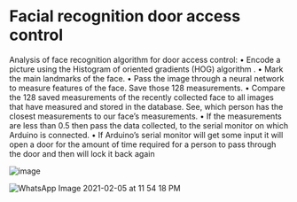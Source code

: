 # Facial recognition door access control

Analysis of face recognition algorithm for door access control:
•	Encode a picture using the Histogram of oriented gradients (HOG) algorithm . 
•	Mark the main landmarks of the face.
•	Pass the image through a neural network to measure features of the face. Save those 128 measurements.
•	Compare the 128 saved measurements of the recently collected face to all images that have measured and stored in the database. See, which person has the closest measurements to our face’s measurements.
•	If the measurements are less than 0.5 then pass the data collected, to the serial monitor on which Arduino is connected.
•	If Arduino’s serial monitor will get some input it will open a door for the amount of time required for a person to pass through the door and then will lock it back again 

![image](https://user-images.githubusercontent.com/70061105/112324708-11d69700-8cd9-11eb-839c-9e2ac6c0da9e.png)

![WhatsApp Image 2021-02-05 at 11 54 18 PM](https://user-images.githubusercontent.com/70061105/107073692-ad857400-680d-11eb-9fa7-89363cfe82f9.jpeg)
